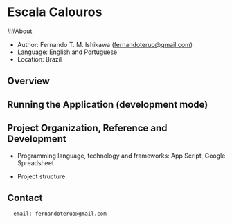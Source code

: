 # Escala Calouros

##About

- Author: Fernando T. M. Ishikawa (fernandoteruo@gmail.com)
- Language: English and Portuguese
- Location: Brazil

## Overview


## Running the Application (development mode)


## Project Organization, Reference and Development

- Programming language, technology and frameworks: App Script, Google Spreadsheet

- Project structure

## Contact

	- email: fernandoteruo@gmail.com

